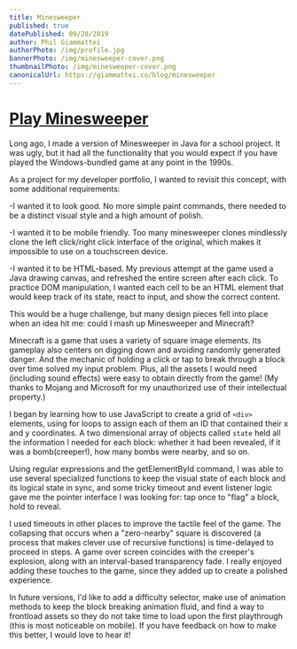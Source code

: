 ```yaml
---
title: Minesweeper
published: true
datePublished: 09/28/2019
author: Phil Giammattei
authorPhoto: /img/profile.jpg
bannerPhoto: /img/minesweeper-cover.png
thumbnailPhoto: /img/minesweeper-cover.png
canonicalUrl: https://giammattei.co/blog/minesweeper
---
```


# [Play Minesweeper](https://mine-craft-sweeper.netlify.app/)

Long ago, I made a version of Minesweeper in Java for a school project. It was ugly, but it had all the functionality that you would expect if you have played the Windows-bundled game at any point in the 1990s.

As a project for my developer portfolio, I wanted to revisit this concept, with some additional requirements:

-I wanted it to look good. No more simple paint commands, there needed to be a distinct visual style and a high amount of polish.

-I wanted it to be mobile friendly. Too many minesweeper clones mindlessly clone the left click/right click interface of the original, which makes it impossible to use on a touchscreen device.

-I wanted it to be HTML-based. My previous attempt at the game used a Java drawing canvas, and refreshed the entire screen after each click. To practice DOM manipulation, I wanted each cell to be an HTML element that would keep track of its state, react to input, and show the correct content.

This would be a huge challenge, but many design pieces fell into place when an idea hit me: could I mash up Minesweeper and Minecraft?

Minecraft is a game that uses a variety of square image elements. Its gameplay also centers on digging down and avoiding randomly generated danger. And the mechanic of holding a click or tap to break through a block over time solved my input problem. Plus, all the assets I would need (including sound effects) were easy to obtain directly from the game! (My thanks to Mojang and Microsoft for my unauthorized use of their intellectual property.)

I began by learning how to use JavaScript to create a grid of `<div>` elements, using for loops to assign each of them an ID that contained their x and y coordinates. A two dimensional array of objects called `state` held all the information I needed for each block: whether it had been revealed, if it was a bomb(creeper!), how many bombs were nearby, and so on.

Using regular expressions and the getElementById command, I was able to use several specialized functions to keep the visual state of each block and its logical state in sync, and some tricky timeout and event listener logic gave me the pointer interface I was looking for: tap once to "flag" a block, hold to reveal.

I used timeouts in other places to improve the tactile feel of the game. The collapsing that occurs when a "zero-nearby" square is discovered (a process that makes clever use of recursive functions) is time-delayed to proceed in steps. A game over screen coincides with the creeper's explosion, along with an interval-based transparency fade. I really enjoyed adding these touches to the game, since they added up to create a polished experience.

In future versions, I'd like to add a difficulty selector, make use of animation methods to keep the block breaking animation fluid, and find a way to frontload assets so they do not take time to load upon the first playthrough (this is most noticeable on mobile). If you have feedback on how to make this better, I would love to hear it!
